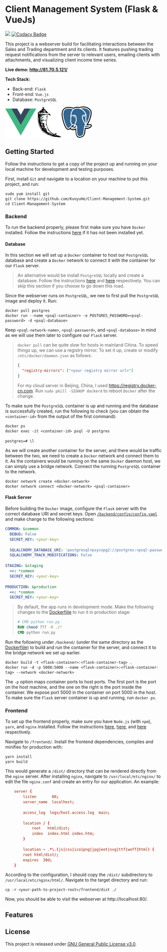 # Client Management System (Flask & VueJs)

<a href="https://codeclimate.com/github/KunyuHe/Client-Management-System/maintainability"><img src="https://api.codeclimate.com/v1/badges/d8f1da142654290dc827/maintainability" /></a> [![Codacy Badge](https://app.codacy.com/project/badge/Grade/d87c3f64e7da4a0e83b6c31003e3728e)](https://www.codacy.com/manual/kunyuhe/Client-Management-System?utm_source=github.com&amp;utm_medium=referral&amp;utm_content=KunyuHe/Client-Management-System&amp;utm_campaign=Badge_Grade)

This project is a webserver build for facilitating interactions between the Sales and Trading department and its clients. It features pushing trading request notifications from the server to relevant users, emailing clients with attachments, and visualizing client income time series.

**Live demo: http://81.70.5.121/**

**Tech Stack:**

- Back-end: `Flask`
- Front-end: `Vue.js`
- Database: `PostgreSQL`

![Vue Logo](frontend/src/assets/vue-logo.png "Vue Logo") ![Flask Logo](frontend/src/assets/flask-logo.png "Flask Logo")![PSQL Logo](frontend/src/assets/psql-logo.png "PostgresSQL Logo")

## Getting Started

Follow the instructions to get a copy of the project up and running on your local machine for development and testing purposes.

First, install `Git` and navigate to a location on your machine to put this project, and run:

```console
sudo yum install git
git clone https://github.com/KunyuHe/Client-Management-System.git
cd Client-Management-System
```

### Backend

To run the backend properly, please first make sure you have `Docker` installed. Follow the instructions [here](https://docs.docker.com/engine/install/) if it has not been installed yet.

#### Database

In this section we will set up a `Docker` container to host our `PostgreSQL` database and create a `Docker` network to connect it with the container for our `Flask` server.

> An alternative would be install `PostgreSQL` locally and create a database. Follow the instructions [here](https://www.postgresql.org/docs/9.3/tutorial-install.html) and [here](https://www.postgresql.org/docs/9.0/tutorial-createdb.html) respectively. You can skip this section if you choose to go down this road.

Since the webserver runs on `PostgreSQL`, we nee to first pull the `PostgreSQL` image and deploy it. Run:

```console
docker pull postgres
docker run --name <psql-container> -e POSTGRES_PASSWORD=<psql-password> -d <psql-database>
```

Keep `<psql-network-name>`, `<psql-password>`, and `<psql-database>` in mind as we will use them later to configure our `Flask` server.

> `docker pull` can be quite slow for hosts in mainland China. To speed things up, we can use a registry mirror. To set it up, create or modify `/etc/docker/daemon.json` as follows:
>
> ```json
> {
>   "registry-mirrors": ["<your registry mirror url>"]
> }
> ```
>
> For my cloud server in Beijing, China, I used https://registry.docker-cn.com. Run `sudo pkill -SIGHUP dockerd` to reboot `Docker` after the change.

To make sure the `PostgreSQL` container is up and running and the database is successfully created, run the following to check (you can obtain the `<container-id>` from the output of the first command):

 ```console
docker ps
docker exec -it <container-id> psql -U postgres

postgres=# \l
 ```

As we will create another container for the server, and there would be traffic between the two, we need to create a `Docker` network and connect them to it. As the containers would be running on the same `Docker` daemon host, we can simply use a bridge network. Connect the running `PostgreSQL` container to the network.

```console
docker network create <docker-network>
docker network connect <docker-network> <psql-container>
```

#### Flask Server

Before building the `Docker` image, configure the `Flask` server with the correct database URI and secret keys. Open [`/backend/config/config.yaml`](./backend/config/config.yaml) and make change to the following sections:

```yaml
COMMON: &common
  DEBUG: False
  SECRET_KEY: <your-key>

  SQLALCHEMY_DATABASE_URI: 'postgresql+psycopg2://postgres:<psql-password>@<psql-container>:5432/<psql-database>'
  SQLALCHEMY_TRACK_MODIFICATIONS: False
  
STAGING: &staging
  <<: *common
  SECRET_KEY: <your-key>

PRODUCTION: &production
  <<: *common
  SECRET_KEY: <your-key>
```

> By default, the app runs in development mode. Make the following changes to the [Dockerfiile](./backend/Dockerfile) to run it in production stage:
>
> ```dockerfile
> # CMD python run.py
> RUN chmod 777 -R ./*
> CMD python run.py
> ```

Run the following under `/backend/` (under the same directory as the [Dockerfiile](./backend/Dockerfile)) to build and run the container for the server, and connect it to the bridge network we set up earlier.

```console
docker build -t <flask-container>:<flask-container-tag> .
docker run -d -p 5000:5000 --name <flask-container>:<flask-container-tag> --network <docker-network>
```

The `-p` option maps container ports to host ports. The first port is the port on the host machine, and the one on the right is the port inside the container. We expose port 5000 in the container on port 5000 in the host. To make sure the `Flask` server container is up and running, run `docker ps`.

### Frontend

To set up the frontend properly, make sure you have `Node.js` (with `npm`), `yarn`, and `nginx` installed. Follow the instructions [here](https://nodejs.org/en/download/), [here](https://classic.yarnpkg.com/en/docs/install/#windows-stable), and [here](https://www.nginx.com/resources/wiki/start/topics/tutorials/install/) respectively.

Navigate to `/frontend/`. Install the frontend dependencies, complies and minifies for production with:

```console
yarn install
yarn build
```

This would generate a `/dist/` directory that can be rendered directly from the `nginx` server. After installing `nginx`, navigate to `/usr/local/etc/nginx/` to edit the file `nginx.conf` and create an entry for our application. An example:

````conf
    server {
        listen       80;
        server_name  localhost;

        access_log  logs/host.access.log  main;

        location / {
            root   html/dist;
            index  index.html index.htm;
        }

        location ~ .*\.(js|css|ico|png|jpg|eot|svg|ttf|woff|html) {
        root html/dist/;
        expires  30d;
    }
````

According to the configuration, I should copy the `/dist/` subdirectory to `/usr/local/etc/nginx/html/`. Navigate to the target directory and run:

```console
cp -r <your-path-to-project-root>/frontend/dist ./
```

Now, you should be able to visit the webserver at http://localhost:80/.

## Features



## License

This project is released under [GNU General Public License v3.0](./LICENSE).